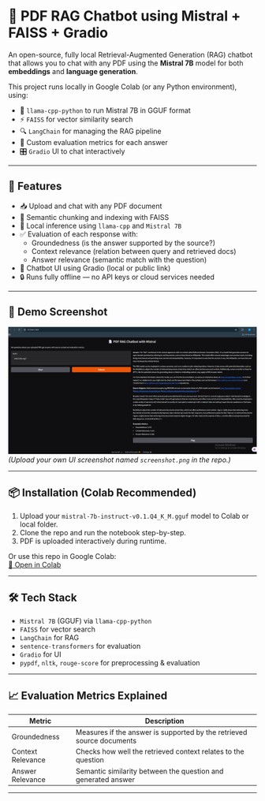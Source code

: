# 📄 PDF RAG Chatbot using Mistral + FAISS + Gradio

An open-source, fully local Retrieval-Augmented Generation (RAG) chatbot that allows you to chat with any PDF using the **Mistral 7B** model for both **embeddings** and **language generation**.

This project runs locally in Google Colab (or any Python environment), using:
- 🧠 `llama-cpp-python` to run Mistral 7B in GGUF format
- ⚡ `FAISS` for vector similarity search
- 🔍 `LangChain` for managing the RAG pipeline
- 🧪 Custom evaluation metrics for each answer
- 🎛️ `Gradio` UI to chat interactively

---

## 🧰 Features

- 📥 Upload and chat with any PDF document
- 🧩 Semantic chunking and indexing with FAISS
- 🤖 Local inference using `llama-cpp` and `Mistral 7B`
- ✅ Evaluation of each response with:
  - Groundedness (is the answer supported by the source?)
  - Context relevance (relation between query and retrieved docs)
  - Answer relevance (semantic match with the question)
- 💬 Chatbot UI using Gradio (local or public link)
- 🔒 Runs fully offline — no API keys or cloud services needed

---

## 🚀 Demo Screenshot

![Screenshot](screenshot.png)  
*(Upload your own UI screenshot named `screenshot.png` in the repo.)*

---

## 📦 Installation (Colab Recommended)

1. Upload your `mistral-7b-instruct-v0.1.Q4_K_M.gguf` model to Colab or local folder.
2. Clone the repo and run the notebook step-by-step.
3. PDF is uploaded interactively during runtime.

Or use this repo in Google Colab:  
[📔 Open in Colab](https://colab.research.google.com/)

---

## 🛠️ Tech Stack

- `Mistral 7B` (GGUF) via `llama-cpp-python`
- `FAISS` for vector search
- `LangChain` for RAG
- `sentence-transformers` for evaluation
- `Gradio` for UI
- `pypdf`, `nltk`, `rouge-score` for preprocessing & evaluation

---

## 📈 Evaluation Metrics Explained

| Metric            | Description                                                                 |
|-------------------|-----------------------------------------------------------------------------|
| Groundedness      | Measures if the answer is supported by the retrieved source documents       |
| Context Relevance | Checks how well the retrieved context relates to the question               |
| Answer Relevance  | Semantic similarity between the question and generated answer               |

---



